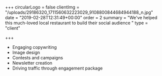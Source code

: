+++
circularLogo = false
clientImg = "/uploads/29186320_1711560632223029_9108800844684944188_n.jpg"
date = "2019-02-28T12:31:49+00:00"
order = 2
summary = "We've helped this much-loved local restaurant to build their social audience "
type = "client"

+++
* Engaging copywriting 
* Image design 
* Contests and campaigns
* Newsletter creation
* Driving traffic through engagement package